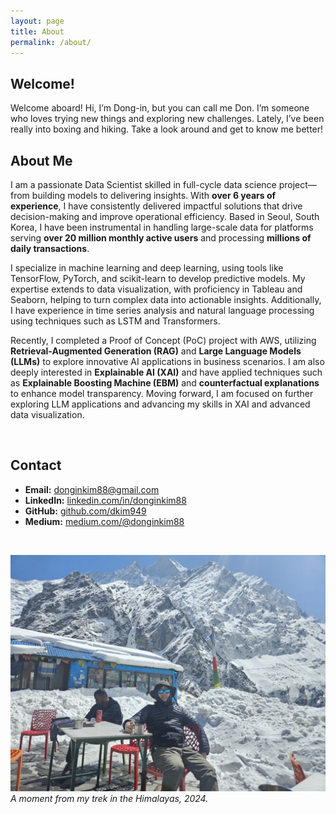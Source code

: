 ```yaml
---
layout: page
title: About
permalink: /about/
---
```


## Welcome!
Welcome aboard! Hi, I’m Dong-in, but you can call me Don. I’m someone who loves trying new things and exploring new challenges. Lately, I’ve been really into boxing and hiking. Take a look around and get to know me better!
<br>

## About Me
I am a passionate Data Scientist skilled in full-cycle data science project—from building models to delivering insights. With **over 6 years of experience**, I have consistently delivered impactful solutions that drive decision-making and improve operational efficiency. Based in Seoul, South Korea, I have been instrumental in handling large-scale data for platforms serving **over 20 million monthly active users** and processing **millions of daily transactions**.

I specialize in machine learning and deep learning, using tools like TensorFlow, PyTorch, and scikit-learn to develop predictive models. My expertise extends to data visualization, with proficiency in Tableau and Seaborn, helping to turn complex data into actionable insights. Additionally, I have experience in time series analysis and natural language processing using techniques such as LSTM and Transformers.

Recently, I completed a Proof of Concept (PoC) project with AWS, utilizing **Retrieval-Augmented Generation (RAG)** and **Large Language Models (LLMs)** to explore innovative AI applications in business scenarios. I am also deeply interested in **Explainable AI (XAI)** and have applied techniques such as **Explainable Boosting Machine (EBM)** and **counterfactual explanations** to enhance model transparency. Moving forward, I am focused on further exploring LLM applications and advancing my skills in XAI and advanced data visualization.

<br>


## Contact
- **Email:** [donginkim88@gmail.com](mailto:donginkim88@gmail.com)
- **LinkedIn:** [linkedin.com/in/donginkim88](https://www.linkedin.com/in/donginkim88)
- **GitHub:** [github.com/dkim949](https://github.com/dkim949)
- **Medium:** [medium.com/@donginkim88](https://medium.com/@donginkim88)

<br>


![Exploring the Heights of Himalaya](./assets/images/himalaya.jpeg)
*A moment from my trek in the Himalayas, 2024.*